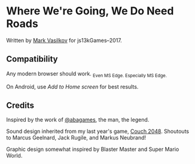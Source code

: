 # Where We're Going, We Do Need Roads #

Written by [Mark Vasilkov][0] for js13kGames–2017.

## Compatibility ##

Any modern browser should work. <sub>Even MS Edge. Especially MS Edge.</sub>

On Android, use _Add to Home screen_ for best results.

## Credits ##

Inspired by the work of [@abagames][1], the man, the legend.

Sound design inherited from my last year's game, [Couch 2048][2]. Shoutouts to Marcus Geelnard, Jack Rugile, and Markus Neubrand!

Graphic design somewhat inspired by Blaster Master and Super Mario World.

[0]: https://github.com/mvasilkov
[1]: https://github.com/abagames
[2]: https://github.com/mvasilkov/glitch2016

